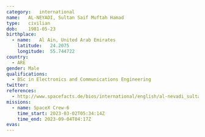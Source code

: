```yaml
---
category:	international
name:	AL-NEYADI, Sultan Saif Muftah Hamad
type:	civilian
dob:	1981-05-23
birthplace:
  - name:	Al Ain, United Arab Emirates
    latitude:	24.2075 
    longitude:	55.744722
country:
  - ARE
gender:	Male
qualifications:
  - BSc in Electronics and Communications Engineering
twitter:
references:
  - http://www.spacefacts.de/bios/international/english/al-nevadi_sultan.htm
missions:
  - name: SpaceX Crew-6
    time_start: 2023-03-02T05:34:14Z
    time_end: 2023-09-04T04:17Z
evas:
---
```

